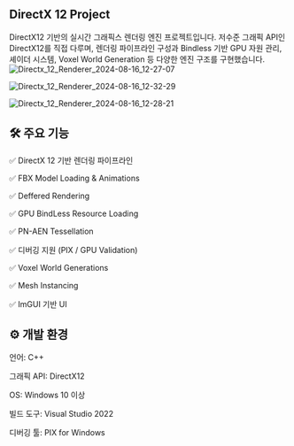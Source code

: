 ## DirectX 12 Project

DirectX12 기반의 실시간 그래픽스 렌더링 엔진 프로젝트입니다. 저수준 그래픽 API인 DirectX12를 직접 다루며, 렌더링 파이프라인 구성과 Bindless 기반 GPU 자원 관리, 셰이더 시스템, Voxel World Generation 등 다양한 엔진 구조를 구현했습니다.
![Directx_12_Renderer_2024-08-16_12-27-07](https://github.com/user-attachments/assets/383c10e7-ac3f-4af8-9ea7-336118e1b6dc)

![Directx_12_Renderer_2024-08-16_12-32-29](https://github.com/user-attachments/assets/4a9bfe39-dade-4d24-8491-070f1f427c3e)

![Directx_12_Renderer_2024-08-16_12-28-21](https://github.com/user-attachments/assets/42b9236e-8d16-43fb-a314-78e32de9225e)

## 🛠️ 주요 기능
✅ DirectX 12 기반 렌더링 파이프라인

✅ FBX Model Loading & Animations

✅ Deffered Rendering

✅ GPU BindLess Resource Loading 

✅ PN-AEN Tessellation

✅ 디버깅 지원 (PIX / GPU Validation)

✅ Voxel World Generations

✅ Mesh Instancing

✅ ImGUI 기반 UI

## ⚙️ 개발 환경
언어: C++

그래픽 API: DirectX12

OS: Windows 10 이상

빌드 도구: Visual Studio 2022

디버깅 툴: PIX for Windows
